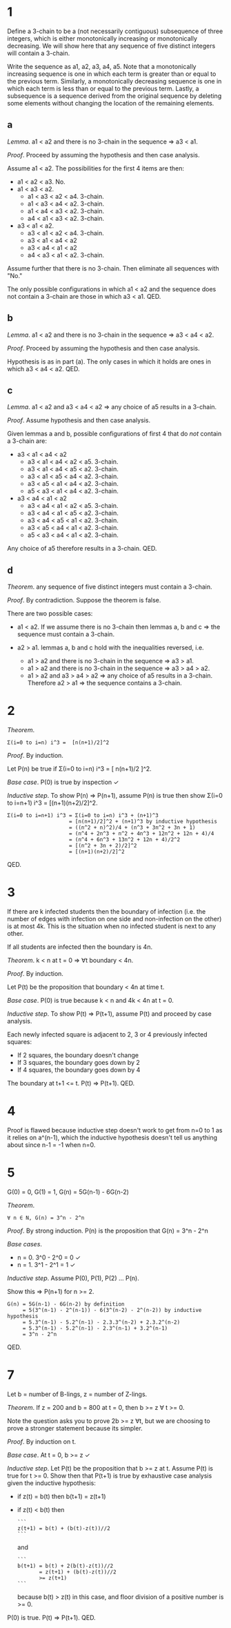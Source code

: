 # 1

Define a 3-chain to be a (not necessarily contiguous) subsequence of three
integers, which is either monotonically increasing or monotonically decreasing.
We will show here that any sequence of five distinct integers will contain a
3-chain. 

Write the sequence as a1, a2, a3, a4, a5. Note that a monotonically increasing
sequence is one in which each term is greater than or equal to the previous
term. Similarly, a monotonically decreasing sequence is one in which each term
is less than or equal to the previous term. Lastly, a subsequence is a sequence
derived from the original sequence by deleting some elements without changing
the location of the remaining elements.

## a

_Lemma_. a1 < a2 and there is no 3-chain in the sequence ⇒ a3 < a1.

_Proof_. Proceed by assuming the hypothesis and then case analysis. 

Assume a1 < a2. The possibilities for the first 4 items are then:

 - a1 < a2 < a3. No.
 - a1 < a3 < a2.
    - a1 < a3 < a2 < a4. 3-chain.
    - a1 < a3 < a4 < a2. 3-chain.
    - a1 < a4 < a3 < a2. 3-chain.
    - a4 < a1 < a3 < a2. 3-chain.
 - a3 < a1 < a2.
    - a3 < a1 < a2 < a4. 3-chain.
    - a3 < a1 < a4 < a2
    - a3 < a4 < a1 < a2
    - a4 < a3 < a1 < a2. 3-chain.

Assume further that there is no 3-chain. Then eliminate all sequences with "No."

The only possible configurations in which a1 < a2 and the sequence does not
contain a 3-chain are those in which a3 < a1. QED.

## b

_Lemma_. a1 < a2 and there is no 3-chain in the sequence ⇒ a3 < a4 < a2.

_Proof_. Proceed by assuming the hypothesis and then case analysis.

Hypothesis is as in part (a). The only cases in which it holds are ones in
which a3 < a4 < a2. QED.

## c

_Lemma_. a1 < a2 and a3 < a4 < a2 ⇒ any choice of a5 results in a 3-chain.

_Proof_. Assume hypothesis and then case analysis. 

Given lemmas a and b, possible configurations of first 4 that do _not_ contain
a 3-chain are:

 - a3 < a1 < a4 < a2
   - a3 < a1 < a4 < a2 < a5. 3-chain.
   - a3 < a1 < a4 < a5 < a2. 3-chain.
   - a3 < a1 < a5 < a4 < a2. 3-chain.
   - a3 < a5 < a1 < a4 < a2. 3-chain.
   - a5 < a3 < a1 < a4 < a2. 3-chain.
 - a3 < a4 < a1 < a2
   - a3 < a4 < a1 < a2 < a5. 3-chain.
   - a3 < a4 < a1 < a5 < a2. 3-chain.
   - a3 < a4 < a5 < a1 < a2. 3-chain.
   - a3 < a5 < a4 < a1 < a2. 3-chain.
   - a5 < a3 < a4 < a1 < a2. 3-chain.

Any choice of a5 therefore results in a 3-chain. QED.

## d

_Theorem_. any sequence of five distinct integers must contain a 3-chain.

_Proof_. By contradiction. Suppose the theorem is false. 

There are two possible cases:

 - a1 < a2. If we assume there is no 3-chain then lemmas a, b and c ⇒ the
   sequence must contain a 3-chain. 

 - a2 > a1. lemmas a, b and c hold with the inequalities reversed, i.e.
   - a1 > a2 and there is no 3-chain in the sequence ⇒ a3 > a1.
   - a1 > a2 and there is no 3-chain in the sequence ⇒ a3 > a4 > a2.
   - a1 > a2 and a3 > a4 > a2 ⇒ any choice of a5 results in a 3-chain.
   Therefore a2 > a1 ⇒ the sequence contains a 3-chain.

# 2

_Theorem_.

    Σ(i=0 to i=n) i^3 =  [n(n+1)/2]^2

_Proof_. By induction.

Let P(n) be true if Σ(i=0 to i=n) i^3 =  [ n(n+1)/2 ]^2.

_Base case_. P(0) is true by inspection ✓

_Inductive step_. To show P(n) ⇒ P(n+1), assume P(n) is true then show 
Σ(i=0 to i=n+1) i^3 = [(n+1)(n+2)/2]^2.

    Σ(i=0 to i=n+1) i^3 = Σ(i=0 to i=n) i^3 + (n+1)^3
                        = [n(n+1)/2]^2 + (n+1)^3 by inductive hypothesis
                        = ((n^2 + n)^2)/4 + (n^3 + 3n^2 + 3n + 1)
                        = (n^4 + 2n^3 + n^2 + 4n^3 + 12n^2 + 12n + 4)/4
                        = (n^4 + 6n^3 + 13n^2 + 12n + 4)/2^2
                        = [(n^2 + 3n + 2)/2]^2
                        = [(n+1)(n+2)/2]^2

QED.

# 3

If there are k infected students then the boundary of infection (i.e. the
number of edges with infection on one side and non-infection on the other) is
at most 4k. This is the situation when no infected student is next to any
other.

If all students are infected then the boundary is 4n.

_Theorem_. k < n at t = 0 ⇒ ∀t boundary < 4n.

_Proof_. By induction. 

Let P(t) be the proposition that boundary < 4n at time t.

_Base case_. P(0) is true because k < n and 4k < 4n at t = 0.

_Inductive step_. To show P(t) ⇒ P(t+1), assume P(t) and proceed by case
analysis.

Each newly infected square is adjacent to 2, 3 or 4 previously infected squares:

 - If 2 squares, the boundary doesn't change
 - If 3 squares, the boundary goes down by 2
 - If 4 squares, the boundary goes down by 4

The boundary at t+1 <= t. P(t) ⇒ P(t+1). QED.

# 4

Proof is flawed because inductive step doesn't work to get from n=0 to 1 as it
relies on a^(n-1), which the inductive hypothesis doesn't tell us anything
about since n-1 = -1 when n=0.

# 5

G(0) = 0, G(1) = 1, G(n) = 5G(n-1) - 6G(n-2)

_Theorem_.

    ∀ n ∈ N, G(n) = 3^n - 2^n

_Proof_. By strong induction. P(n) is the proposition that G(n) = 3^n - 2^n

_Base cases_. 

 - n = 0. 3^0 - 2^0 = 0 ✓
 - n = 1. 3^1 - 2^1 = 1 ✓

_Inductive step_. Assume P(0), P(1), P(2) ... P(n). 

Show this ⇒ P(n+1) for n >= 2.

    G(n) = 5G(n-1) - 6G(n-2) by definition
         = 5(3^(n-1) - 2^(n-1)) - 6(3^(n-2) - 2^(n-2)) by inductive hypothesis
         = 5.3^(n-1) - 5.2^(n-1) - 2.3.3^(n-2) + 2.3.2^(n-2)
         = 5.3^(n-1) - 5.2^(n-1) - 2.3^(n-1) + 3.2^(n-1)
         = 3^n - 2^n
         
QED.

# 7

Let b = number of B-lings, z = number of Z-lings.

_Theorem_. If z = 200 and b = 800 at t = 0, then b >= z ∀ t >= 0.

Note the question asks you to prove 2b >= z ∀t, but we are choosing to prove a
stronger statement because its simpler.

_Proof_. By induction on t.

_Base case_. At t = 0, b >= z ✓

_Inductive step_. Let P(t) be the proposition that b >= z at t. Assume P(t) is
true for t >= 0. Show then that P(t+1) is true by exhaustive case analysis
given the inductive hypothesis:

 - if z(t) = b(t) then b(t+1) = z(t+1)
 - if z(t) < b(t) then

       ```
       z(t+1) = b(t) + (b(t)-z(t))//2
       ```

   and

       ```
       b(t+1) = b(t) + 2(b(t)-z(t))//2
              = z(t+1) + (b(t)-z(t))//2
              >= z(t+1)
       ```
   
   because b(t) > z(t) in this case, and floor division of a positive number 
   is >= 0.

P(0) is true. P(t) ⇒ P(t+1). QED.
